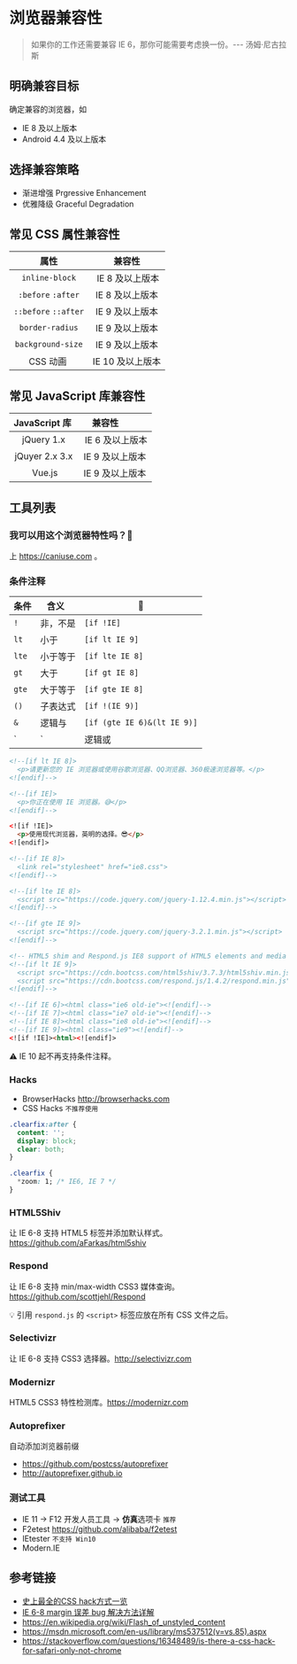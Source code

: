 # 浏览器兼容性

> 如果你的工作还需要兼容 IE 6，那你可能需要考虑换一份。--- 汤姆·尼古拉斯

## 明确兼容目标
确定兼容的浏览器，如
* IE 8 及以上版本
* Android 4.4 及以上版本

## 选择兼容策略
* 渐进增强 Prgressive Enhancement
* 优雅降级 Graceful Degradation

## 常见 CSS 属性兼容性
| 属性                 | 兼容性          |
|:-------------------:|:--------------:|
| `inline-block`      |  IE 8 及以上版本 |
|`:before` `:after`   |  IE 8 及以上版本 |
|`::before` `::after` | IE 9 及以上版本  |
| `border-radius`     | IE 9 及以上版本  |
| `background-size`   | IE 9 及以上版本  |
| CSS 动画             | IE 10 及以上版本 |

## 常见 JavaScript 库兼容性
| JavaScript 库     | 兼容性          |
|:-----------------:|:--------------:|
|  jQuery 1.x       |  IE 6 及以上版本 |
|  jQuyer 2.x 3.x   | IE 9 及以上版本 |
|  Vue.js           | IE 9 及以上版本 |

## 工具列表

### 我可以用这个浏览器特性吗？🤔
上 https://caniuse.com 。

### 条件注释
|  条件 | 含义    | 🌰                          |
|------|---------|-----------------------------|
| `!`  | 非，不是 | `[if !IE]`                  |
| `lt` | 小于    | 	`[if lt IE 9]`             |
| `lte`| 小于等于 | `[if lte IE 8]`             |
| `gt` | 大于    |  `[if gt IE 8]`             |
| `gte`| 大于等于 | `[if gte IE 8]`             |
| `()` | 子表达式 | `[if !(IE 9)]`              |
| `&`  | 逻辑与   | `[if (gte IE 6)&(lt IE 9)]` |
| `|`  | 逻辑或   | `[if (IE 6)|(IE 7)]`        |

```html
<!--[if lt IE 8]>
  <p>请更新您的 IE 浏览器或使用谷歌浏览器、QQ浏览器、360极速浏览器等。</p>
<![endif]-->

<!--[if IE]>
  <p>你正在使用 IE 浏览器。😅</p>
<![endif]-->

<![if !IE]>
  <p>使用现代浏览器，英明的选择。😎</p>
<![endif]>

<!--[if IE 8]>
  <link rel="stylesheet" href="ie8.css">
<![endif]-->

<!--[if lte IE 8]>
  <script src="https://code.jquery.com/jquery-1.12.4.min.js"></script>
<![endif]-->

<!--[if gte IE 9]>
  <script src="https://code.jquery.com/jquery-3.2.1.min.js"></script>
<![endif]-->

<!-- HTML5 shim and Respond.js IE8 support of HTML5 elements and media queries -->
<!--[if lt IE 9]>
  <script src="https://cdn.bootcss.com/html5shiv/3.7.3/html5shiv.min.js"></script>
  <script src="https://cdn.bootcss.com/respond.js/1.4.2/respond.min.js"></script>
<![endif]-->

<!--[if IE 6]><html class="ie6 old-ie"><![endif]-->
<!--[if IE 7]><html class="ie7 old-ie"><![endif]-->
<!--[if IE 8]><html class="ie8 old-ie"><![endif]-->
<!--[if IE 9]><html class="ie9"><![endif]-->
<![if !IE]><html><![endif]>
```
⚠️ IE 10 起不再支持条件注释。

### Hacks
* BrowserHacks http://browserhacks.com
* CSS Hacks
`不推荐使用`
```css
.clearfix:after {
  content: '';
  display: block;
  clear: both;
}

.clearfix {
  *zoom: 1; /* IE6, IE 7 */
}
```

### HTML5Shiv
让 IE 6-8 支持 HTML5 标签并添加默认样式。https://github.com/aFarkas/html5shiv

### Respond
让 IE 6-8 支持 min/max-width CSS3 媒体查询。https://github.com/scottjehl/Respond

💡 引用 `respond.js` 的 `<script>` 标签应放在所有 CSS 文件之后。

### Selectivizr
让 IE 6-8 支持 CSS3 选择器。http://selectivizr.com

### Modernizr
HTML5 CSS3 特性检测库。https://modernizr.com

### Autoprefixer
自动添加浏览器前缀
* https://github.com/postcss/autoprefixer
* http://autoprefixer.github.io

### 测试工具
* IE 11 -> F12 开发人员工具 -> **仿真**选项卡 `推荐`
* F2etest https://github.com/alibaba/f2etest
* IEtester `不支持 Win10`
* Modern.IE

## 参考链接
* [史上最全的CSS hack方式一览](http://blog.csdn.net/freshlover/article/details/12132801)
* [IE 6-8 margin 误差 bug 解决方法详解](http://www.hidoger.com/Show/index/cid/8/id/43.html)
* https://en.wikipedia.org/wiki/Flash_of_unstyled_content
* https://msdn.microsoft.com/en-us/library/ms537512(v=vs.85).aspx
* https://stackoverflow.com/questions/16348489/is-there-a-css-hack-for-safari-only-not-chrome
